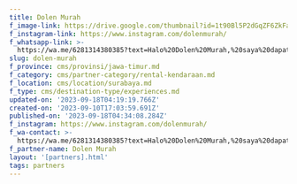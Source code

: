 ```yaml
---
title: Dolen Murah
f_image-link: https://drive.google.com/thumbnail?id=1t90Bl5P2dGqZF6ZkFaSX5MvFf3hWp1zZ
f_instagram-link: https://www.instagram.com/dolenmurah/
f_whatsapp-link: >-
  https://wa.me/6281314380385?text=Halo%20Dolen%20Murah,%20saya%20dapat%20info%20dari%20@loocale.id%20dan%20punya%20pertanyaan
slug: dolen-murah
f_province: cms/provinsi/jawa-timur.md
f_category: cms/partner-category/rental-kendaraan.md
f_location: cms/location/surabaya.md
f_type: cms/destination-type/experiences.md
updated-on: '2023-09-18T04:19:19.766Z'
created-on: '2023-09-10T17:03:59.691Z'
published-on: '2023-09-18T04:34:08.284Z'
f_instagram: https://www.instagram.com/dolenmurah/
f_wa-contact: >-
  https://wa.me/6281314380385?text=Halo%20Dolen%20Murah,%20saya%20dapat%20info%20dari%20@loocale.id%20dan%20punya%20pertanyaan
f_partner-name: Dolen Murah
layout: '[partners].html'
tags: partners
---
```



